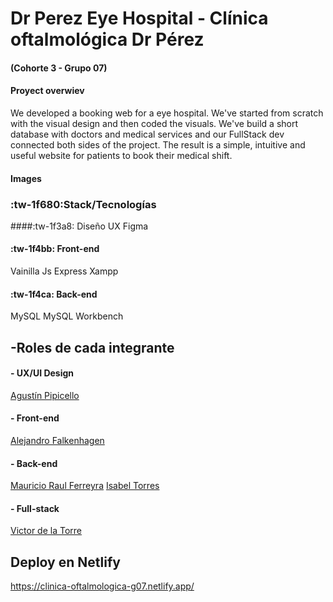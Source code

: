 # Dr Perez Eye Hospital - Clínica oftalmológica Dr Pérez
#### (Cohorte 3 - Grupo 07)



#### Proyect overwiev
We developed a booking web for a eye hospital. We've started from scratch with the visual design and then coded the visuals. We've build a short database with doctors and medical services and our FullStack dev connected both sides of the project. 
The result is a simple, intuitive and useful website for patients to book their medical shift.

#### Images


### :tw-1f680:Stack/Tecnologías
####:tw-1f3a8: Diseño UX 
Figma
#### :tw-1f4bb: Front-end   
Vainilla Js
Express
Xampp
#### :tw-1f4ca: Back-end   
MySQL 
MySQL Workbench



## -Roles de cada integrante
####    -  UX/UI Design
[Agustín Pipicello](http://github.com/AgustinPipicello "Agustín Pipicello")
#### - Front-end
[Alejandro Falkenhagen](http://github.com/Afalkenhagen "Alejandro Falkenhagen")
#### - Back-end
   [Mauricio Raul Ferreyra](http://github.com/MauricioRaulFerreyra/MauricioRaulFerreyra "Mauricio Raul Ferreyra")
 [  Isabel Torres](http://github.com/IsabelTT "  Isabel Torres")
#### - Full-stack
   [Victor de la Torre](http://github.com/victordlt "Victor de la Torre")

    

## Deploy en Netlify

https://clinica-oftalmologica-g07.netlify.app/
